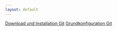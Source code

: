 ```yaml
---
layout: default
---
```


[Download und Installation Git](./install.html)
[Grundkonfiguration Git](./config.html)